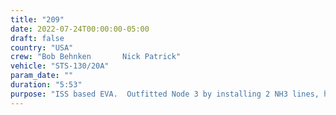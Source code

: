 ```yaml
---
title: "209"
date: 2022-07-24T00:00:00-05:00
draft: false
country: "USA"
crew: "Bob Behnken       Nick Patrick"
vehicle: "STS-130/20A"
param_date: ""
duration: "5:53"
purpose: "ISS based EVA.  Outfitted Node 3 by installing 2 NH3 lines, heater cables, trunnion/keel thermal covers, negative pressure vent, handrail gap spanners and 8 handrails.  Opened loop A NH3 line and nadir berthing mechanism pedals and centerline camera thermal cover.  Visually verified berthing seals OK.  Small NH3 leak induced suit bakeout.  Comm degraded on one suit"
---
```

